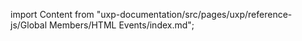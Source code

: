 
import Content from "uxp-documentation/src/pages/uxp/reference-js/Global Members/HTML Events/index.md";

<Content query="product=photoshop"/>
